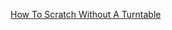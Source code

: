 ---
layout: post
wordpress_id: 1674
wordpress_url: http://noesbueno.com/archives/1674
date: '2014-01-14 11:26:08 -0600'
date_gmt: '2014-01-14 16:26:08 -0600'
body: |
  <p><a href="http://blog.turntablelab.com/prince-klassen/2014/01/how-to-scratch-without-a-turntable/">How To Scratch Without A Turntable</a></p>
---